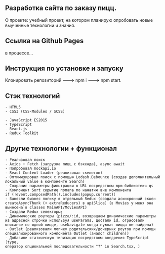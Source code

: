 ## Разработка сайта по заказу пицц.

О проекте: учебный проект, на котором планирую опробовать новые выученные технологии и знания.

## Ссылка на Github Pages

в процессе...

## Инструкция по установке и запуску

Клонировать репозиторий ---> npm i ---> npm start.

## Стэк технологий

```
- HTML5
- CSS3 (CSS-Modules / SCSS)
```

```JS
- JavaScript ES2015
- TypeScript
- React.js
- Redux Toolkit
```

## Другие технологии + функционал

```
- Реализовал поиск
- Axios + Fetch (загрузка пицц с бэкенда), async await
- Попробовал mockapi.io
- React Content Loader (реализовал скелетон)
- Оптимизировал поиск с помощью Lodash.Debounce (создав дополнительный локальный value в компоненте Search)
- Сохранил параметры фильтрации в URL посредством npm библиотеки qs
- Компонент Sort скрытие попапа по нажатию вне компонента
if (!event.composedPath().includes(popup.current))
- Вынесли бизнес логику в отдельный Redux (создали асинхронный экшен createAsyncThunk (+ extraReducers) в apiSlice) (в Movies у меня она вынесена в classes MainAPI/MoviesAPI)
- Создали Redux селекторы;
- Динамические роутеры (pizza/:id, возвращаем динамические параметры из адресной строчки используя useParams, достали id, отрисовали описание по одной пицце, useNavigate когда нужная пицца не найдена)
- Outlet (реализовали логику родительских/дочерних роутов при помощи специализированного компонента Outlet (аналог children))
- Добавили статическую типизацию посредством внедрения TypeScript (type,
оператор опциональной последовательности "?" in Search.tsx, )
```
